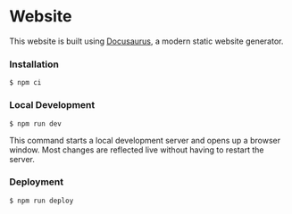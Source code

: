 # Website

This website is built using [Docusaurus](https://docusaurus.io/), a modern static website generator.

### Installation

```
$ npm ci
```

### Local Development

```
$ npm run dev
```

This command starts a local development server and opens up a browser window. Most changes are reflected live without having to restart the server.

### Deployment

```
$ npm run deploy
```
